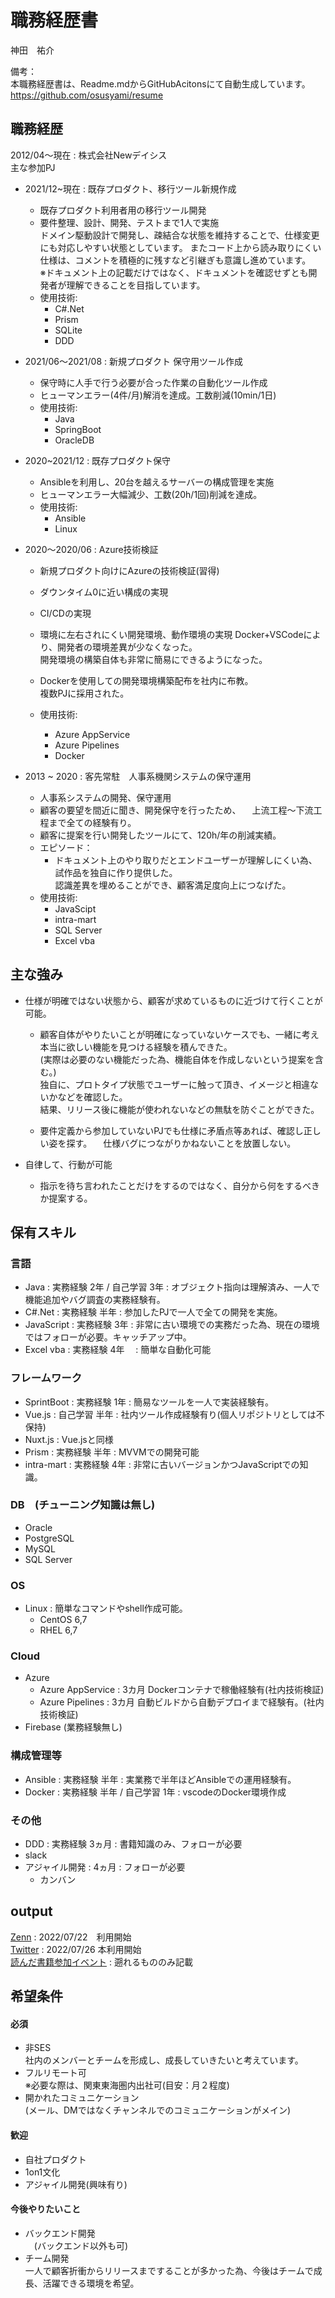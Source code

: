 # 職務経歴書
神田　祐介

備考：<br>
本職務経歴書は、Readme.mdからGitHubAcitonsにて自動生成しています。<br />
https://github.com/osusyami/resume

## 職務経歴
  2012/04〜現在 : 株式会社Newデイシス<br />
  主な参加PJ

  * 2021/12~現在 : 既存プロダクト、移行ツール新規作成
    * 既存プロダクト利用者用の移行ツール開発
    * 要件整理、設計、開発、テストまで1人で実施<br>
      ドメイン駆動設計で開発し、疎結合な状態を維持することで、仕様変更にも対応しやすい状態としています。
      またコード上から読み取りにくい仕様は、コメントを積極的に残すなど引継ぎも意識し進めています。  
      ※ドキュメント上の記載だけではなく、ドキュメントを確認せずとも開発者が理解できることを目指しています。
    * 使用技術: 
      * C#.Net
      * Prism
      * SQLite
      * DDD

  * 2021/06〜2021/08 : 新規プロダクト 保守用ツール作成
    * 保守時に人手で行う必要が合った作業の自動化ツール作成
    * ヒューマンエラー(4件/月)解消を達成。工数削減(10min/1日)
    * 使用技術: 
      * Java
      * SpringBoot
      * OracleDB

  * 2020~2021/12 : 既存プロダクト保守
    * Ansibleを利用し、20台を越えるサーバーの構成管理を実施
    * ヒューマンエラー大幅減少、工数(20h/1回)削減を達成。
    * 使用技術:
      * Ansible
      * Linux

  * 2020〜2020/06 : Azure技術検証
    * 新規プロダクト向けにAzureの技術検証(習得)
    * ダウンタイム0に近い構成の実現
    * CI/CDの実現
    * 環境に左右されにくい開発環境、動作環境の実現
      Docker+VSCodeにより、開発者の環境差異が少なくなった。<br>開発環境の構築自体も非常に簡易にできるようになった。
    * Dockerを使用しての開発環境構築配布を社内に布教。<br>
      複数PJに採用された。

    * 使用技術:
      * Azure AppService
      * Azure Pipelines
      * Docker

  * 2013 ~ 2020 : 客先常駐　人事系機関システムの保守運用
    * 人事系システムの開発、保守運用
    * 顧客の要望を間近に聞き、開発保守を行ったため、
    　上流工程〜下流工程まで全ての経験有り。
    * 顧客に提案を行い開発したツールにて、120h/年の削減実績。
    * エピソード：
      * ドキュメント上のやり取りだとエンドユーザーが理解しにくい為、試作品を独自に作り提供した。<br />
        認識差異を埋めることができ、顧客満足度向上につなげた。
    * 使用技術:
      * JavaScipt
      * intra-mart
      * SQL Server
      * Excel vba

## 主な強み
  * 仕様が明確ではない状態から、顧客が求めているものに近づけて行くことが可能。
    * 顧客自体がやりたいことが明確になっていないケースでも、一緒に考え本当に欲しい機能を見つける経験を積んできた。<br />
    (実際は必要のない機能だった為、機能自体を作成しないという提案を含む。)<br />
    独自に、プロトタイプ状態でユーザーに触って頂き、イメージと相違ないかなどを確認した。<br />
    結果、リリース後に機能が使われないなどの無駄を防ぐことができた。

    * 要件定義から参加していないPJでも仕様に矛盾点等あれば、確認し正しい姿を探す。
    　仕様バグにつながりかねないことを放置しない。
    
  * 自律して、行動が可能
    * 指示を待ち言われたことだけをするのではなく、自分から何をするべきか提案する。

## 保有スキル

### 言語
  * Java       : 実務経験 2年 / 自己学習 3年 : オブジェクト指向は理解済み、一人で機能追加やバグ調査の実務経験有。
  * C#.Net     : 実務経験 半年 : 参加したPJで一人で全ての開発を実施。
  * JavaScript : 実務経験 3年   : 非常に古い環境での実務だった為、現在の環境ではフォローが必要。キャッチアップ中。
  * Excel vba  : 実務経験 4年　 : 簡単な自動化可能　

### フレームワーク
  * SprintBoot : 実務経験 1年  : 簡易なツールを一人で実装経験有。
  * Vue.js     : 自己学習 半年 : 社内ツール作成経験有り(個人リポジトリとしては不保持)
  * Nuxt.js    : Vue.jsと同様
  * Prism      : 実務経験 半年 : MVVMでの開発可能
  * intra-mart : 実務経験 4年  : 非常に古いバージョンかつJavaScriptでの知識。

### DB　(チューニング知識は無し)
  * Oracle
  * PostgreSQL
  * MySQL
  * SQL Server

### OS
  * Linux : 簡単なコマンドやshell作成可能。
    * CentOS 6,7 
    * RHEL 6,7

### Cloud
  * Azure
    * Azure AppService : 3カ月 Dockerコンテナで稼働経験有(社内技術検証)
    * Azure Pipelines  : 3カ月 自動ビルドから自動デプロイまで経験有。(社内技術検証)
  * Firebase (業務経験無し)

### 構成管理等
  * Ansible : 実務経験 半年 : 実業務で半年ほどAnsibleでの運用経験有。
  * Docker  : 実務経験 半年 / 自己学習 1年 : vscodeのDocker環境作成

### その他
  * DDD : 実務経験 3ヵ月  : 書籍知識のみ、フォローが必要
  * slack
  * アジャイル開発 : 4ヵ月 : フォローが必要
    * カンバン

## output
[Zenn](https://zenn.dev/osusyami)
: 2022/07/22　利用開始
<br />
[Twitter](https://twitter.com/dev_canda)
: 2022/07/26  本利用開始
<br />
[読んだ書籍参加イベント](https://github.com/osusyami/resume/tree/main/Other)
: 遡れるもののみ記載

## 希望条件

#### 必須
  * 非SES<br>
    社内のメンバーとチームを形成し、成長していきたいと考えています。
  * フルリモート可<br>
    ※必要な際は、関東東海圏内出社可(目安：月２程度)
  * 開かれたコミュニケーション<br>
    (メール、DMではなくチャンネルでのコミュニケーションがメイン)
  
#### 歓迎
  * 自社プロダクト
  * 1on1文化
  * アジャイル開発(興味有り)


#### 今後やりたいこと
  * バックエンド開発<br />
  　(バックエンド以外も可)
  * チーム開発<br />
    一人で顧客折衝からリリースまですることが多かった為、今後はチームで成長、活躍できる環境を希望。
  